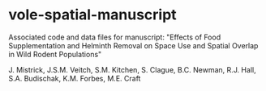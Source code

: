 # vole-spatial-manuscript
Associated code and data files for manuscript: "Effects of Food Supplementation and Helminth Removal on Space Use and Spatial Overlap in Wild Rodent Populations"

J. Mistrick, J.S.M. Veitch, S.M. Kitchen, S. Clague, B.C. Newman, R.J. Hall, S.A. Budischak, K.M. Forbes, M.E. Craft

